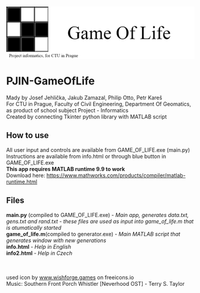 <img src="gameOfLifeBanner.png" alt="Game of Life banner"/> <br>

# PJIN-GameOfLife
Mady by Josef Jehlička, Jakub Zamazal, Philip Otto, Petr Kareš <br>
For CTU in Prague, Faculty of Civil Engineering, Department Of Geomatics, as product of school subject Project - Informatics <br>
Created by connecting Tkinter python library with MATLAB script <br>
## How to use
All user input and controls are available from GAME_OF_LIFE.exe (main.py) <br>
Instructions are available from info.html or through blue button in GAME_OF_LIFE.exe <br>
**This app requires MATLAB runtime 9.9 to work**<br>
Download here: https://www.mathworks.com/products/compiler/matlab-runtime.html <br>
## Files
**main.py** (compiled to GAME_OF_LIFE.exe) - _Main app, generates data.txt, gens.txt and rand.txt - these files are used as input into game_of_life.m that is atumatically started_ <br>
**game_of_life.m**(compiled to generator.exe) - _Main MATLAB script that generates window with new generations_ <br>
**info.html** - _Help in English_ <br>
**info2.html** - _Help in Czech_ <br> <br><br>

used icon by www.wishforge.games on freeicons.io <br>
Music:  Southern Front Porch Whistler [Neverhood OST] - Terry S. Taylor
